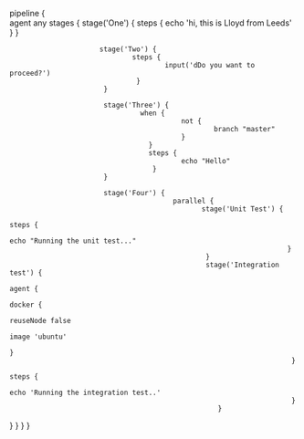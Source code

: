 pipeline {    
        agent any
                stages {
                        stage('One') {
                                steps { 
                                        echo 'hi, this is Lloyd from Leeds' 
                                 }
                          }
                          
                          stage('Two') {
                                  steps { 
                                          input('dDo you want to proceed?')
                                   }
                           }
                           
                           stage('Three') {
                                    when {
                                              not {
                                                      branch "master"
                                              }
                                      }
                                      steps {
                                              echo "Hello"
                                       }
                           }
                           
                           stage('Four') {
                                            parallel {
                                                   stage('Unit Test') {
                                                                      steps {
                                                                             echo "Running the unit test..."
                                                                        }
                                                    }
                                                    stage('Integration test') {
                                                                       agent {
                                                                              docker {
                                                                                       reuseNode false
                                                                                       image 'ubuntu'
                                                                               }
                                                                         }
                                                                         steps {
                                                                                echo 'Running the integration test..'
                                                                         }
                                                       }
  }
  }
  }
  }
